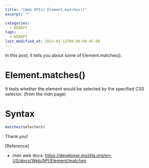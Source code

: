 ```yaml
---
title: "[Web APIs] Element.matches()"
excerpt: ""

categories:
  - WEBAPI
tags:
  - WEBAPI
last_modified_at: 2023-03-13T08:06:00-05:00
---
```


In this post, it tells you about some of Element.matches&#40;&#41;.

# Element.matches&#40;&#41;

It tests whether the element would be selected by the specified CSS selector.
(from the mdn page)

# Syntax

```javascript
matches(selectors)
```

Thank you!

[Reference]

- mdn web docs: <https://developer.mozilla.org/en-US/docs/Web/API/Element/matches>
